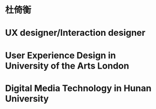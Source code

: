 # 杜倚衡
# UX designer/Interaction designer
# User Experience Design in University of the Arts London
# Digital Media Technology in Hunan University
